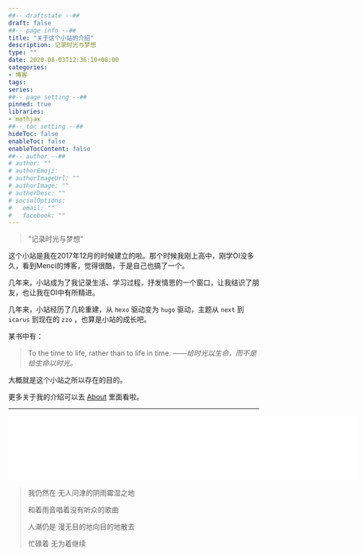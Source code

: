 ```yaml
---
##-- draftstate --##
draft: false
##-- page info --##
title: "关于这个小站的介绍"
description: 记录时光与梦想
type: ""
date: 2020-08-03T12:36:10+08:00
categories:
- 博客
tags:
series:
##-- page setting --##
pinned: true
libraries:
- mathjax 
##-- toc setting --##
hideToc: false
enableToc: false
enableTocContent: false
##-- author --##
# author: ""
# authorEmoji: 
# authorImageUrl: ""
# authorImage: ""
# authorDesc: ""
# socialOptions:  
#   email: ""
#   facebook: ""
---
```


> "记录时光与梦想"


这个小站是我在2017年12月的时候建立的啦。那个时候我刚上高中，刚学OI没多久，看到Menci的博客，觉得很酷，于是自己也搞了一个。

几年来，小站成为了我记录生活、学习过程，抒发情思的一个窗口，让我结识了朋友，也让我在OI中有所精进。

几年来，小站经历了几轮重建，从 `hexo` 驱动变为 `hugo` 驱动，主题从 `next` 到 `icarus` 到现在的 `zzo` ，也算是小站的成长吧。

某书中有：
> To the time to life, rather than to life in time.
> *——给时光以生命，而不是给生命以时光。* 

大概就是这个小站之所以存在的目的。

更多关于我的介绍可以去 [About](/about) 里面看啦。

- - -
<iframe frameborder="no" border="0" marginwidth="0" marginheight="0" width=700 height=130 src="//music.163.com/outchain/player?type=2&id=429460239&auto=0&height=200"></iframe>

> 我仍然在 无人问津的阴雨霉湿之地
> 
> 和着雨音唱着没有听众的歌曲
> 
> 人潮仍是 漫无目的地向目的地散去
> 
> 忙碌着 无为着继续